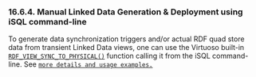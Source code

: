 <div id="rdfrdfviewgnrisql" class="section">

<div class="titlepage">

<div>

<div>

### 16.6.4. Manual Linked Data Generation & Deployment using iSQL command-line

</div>

</div>

</div>

To generate data synchronization triggers and/or actual RDF quad store
data from transient Linked Data views, one can use the Virtuoso built-in
<a href="fn_rdf_view_sync_to_physical.html" class="link"
title="RDF_VIEW_SYNC_TO_PHYSICAL"><code
class="function">RDF_VIEW_SYNC_TO_PHYSICAL()</code></a> function calling
it from the iSQL command-line. See
<a href="fn_rdf_view_sync_to_physical.html" class="link"
title="RDF_VIEW_SYNC_TO_PHYSICAL"><code
class="function">more details and usage examples.</code></a>

</div>
